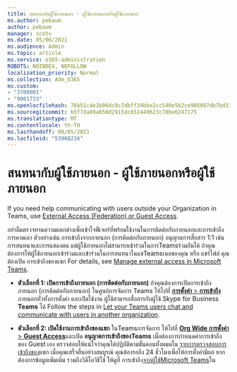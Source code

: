 ```yaml
---
title: สนทนากับผู้ใช้ภายนอก - ผู้ใช้ภายนอกหรือผู้ใช้ภายนอก
ms.author: pebaum
author: pebaum
manager: scotv
ms.date: 05/06/2021
ms.audience: Admin
ms.topic: article
ms.service: o365-administration
ROBOTS: NOINDEX, NOFOLLOW
localization_priority: Normal
ms.collection: Adm_O365
ms.custom:
- "3700001"
- "9001733"
ms.openlocfilehash: 76b51c4e1b06dc8c7dbff34bbe2cc540e5b2ce905097db7bd33ff2884d8a5469
ms.sourcegitcommit: b5f7da89a650d2915dc652449623c78be6247175
ms.translationtype: MT
ms.contentlocale: th-TH
ms.lasthandoff: 08/05/2021
ms.locfileid: "53968216"
---
```

# <a name="chat-with-external-users---guests-or-federated-users"></a>สนทนากับผู้ใช้ภายนอก - ผู้ใช้ภายนอกหรือผู้ใช้ภายนอก

If you need help communicating with users outside your Organization in Teams, use [External Access (Federation) or Guest Access](/microsoftteams/manage-external-access#external-access-vs-guest-access).

อย่าลืมตรวจทานความแตกต่างเพื่อเข้าใจฟีเจอร์ที่พร้อมใช้งานในการติดต่อกับภายนอกและการเข้าถึงการคาดเดา ตัวอย่างเช่น การเข้าถึงจากภายนอก (การติดต่อกับภายนอก) อนุญาตการสื่อสาร 1:1 เช่น การสนทนาและการแสดงตน แต่ผู้ใช้ภายนอกไม่สามารถเข้าร่วมในการTeamsร่วมกันได้ ถ้าคุณต้องการให้ผู้ใช้ภายนอกเข้าร่วมและเข้าร่วมในการสนทนาในแชTeamsเนลของคุณ หรือ แชร์ไฟล์ คุณต้องเปิด การเข้าถึงของแขก For details, see [Manage external access in Microsoft Teams](/microsoftteams/manage-external-access#external-access-vs-guest-access).

- **ตัวเลือกที่ 1: เปิดการเข้าถึงภายนอก (การติดต่อกับภายนอก)** ถ้าคุณต้องการเปิดการเข้าถึงภายนอก (การติดต่อกับภายนอก) ในศูนย์การจัดการ Teams ให้ไปที่ [**การตั้งค่า**  >  **การเข้าถึง**](https://admin.teams.microsoft.com/company-wide-settings/external-communications)ภายนอกทั่วทั้งการตั้งค่า และเปิดใช้งาน ผู้ใช้สามารถสื่อสารกับผู้ใช้ Skype for Business **Teams** ได้ Follow the steps in [Let your Teams users chat and communicate with users in another organization](/microsoftteams/manage-external-access#let-your-teams-users-chat-and-communicate-with-users-in-another-organization).

- **ตัวเลือกที่ 2: เปิดใช้งานการเข้าถึงของแขก** ในTeamsการจัดการ ให้ไปที่ [**Org Wide การตั้งค่า**  >  **Guest Access**](https://admin.teams.microsoft.com/company-wide-settings/guest-configuration)และเปิด **อนุญาตการเข้าถึงของTeams** เมื่อต้องการกําหนดค่าการเข้าถึงของ Guest เอง ตรวจสอบให้แน่ใจว่าคุณได้ปฏิบัติตามขั้นตอนทั้งหมดใน [รายการตรวจสอบการเข้าถึงของ](/microsoftteams/guest-access-checklist)แขก เมื่อคุณเสร็จสิ้นอย่างสมบูรณ์ คุณต้องรอถึง 24 ชั่วโมงเพื่อให้การตั้งค่ามีผล หากต้องการข้อมูลเพิ่มเติม รวมถึงวิดีโอวิธีใช้ ให้ดูที่ การเข้าถึง[จากผู้ใช้Microsoft Teams](/microsoftteams/guest-access)ใน
